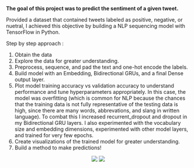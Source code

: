 **The goal of this project was to predict the sentiment of a given tweet.**

Provided a dataset that contained tweets labeled as positive, negative, or nuetral, 
I achieved this objective by building a NLP sequencing model with TensorFlow in Python.

Step by step approach :
1) Obtain the data
2) Explore the data for greater understanding.
3) Preprocess, sequence, and pad the text and one-hot encode the labels.
4) Build model with an Embedding, Bidirectional GRUs, and a final Dense output layer.
5) Plot model training accuracy vs validation accuracy to understand performance and tune hyperparameters appropriately.  In this case, the model was overfitting (which is common for NLP because the chances that the training data is not fully representative of the testing data is high, since there are many words, abbrevations, and slang in written language). To combat this I increased recurrent_dropout and dropout in my Bidirectional GRU layers.  I also experimented with the vocabulary size and embedding dimensions, experimented with other model layers, and trained for very few epochs.
6) Create visualizations of the trained model for greater understanding.
7) Build a method to make predictions!

<p align="center">
  <img src="home/gkc/Pictures/tweet_model_visualization_negative.png">
  <img src="home/gkc/Pictures/tweet_model_visualization_positive.png">
</p>
